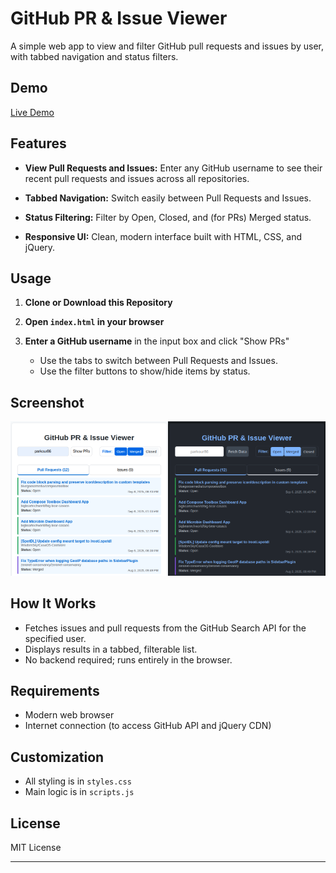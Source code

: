 # GitHub PR & Issue Viewer

A simple web app to view and filter GitHub pull requests and issues by user, with tabbed navigation and status filters.

## Demo

[Live Demo](https://parkour86.github.io/github-pr-issue-viewer/)

## Features

- **View Pull Requests and Issues:**
  Enter any GitHub username to see their recent pull requests and issues across all repositories.

- **Tabbed Navigation:**
  Switch easily between Pull Requests and Issues.

- **Status Filtering:**
  Filter by Open, Closed, and (for PRs) Merged status.

- **Responsive UI:**
  Clean, modern interface built with HTML, CSS, and jQuery.

## Usage

1. **Clone or Download this Repository**

2. **Open `index.html` in your browser**

3. **Enter a GitHub username** in the input box and click "Show PRs"
   - Use the tabs to switch between Pull Requests and Issues.
   - Use the filter buttons to show/hide items by status.

## Screenshot

<img src="public/Screenshot_light.png" alt="Example" width="50%"><img src="public/Screenshot_dark.png" alt="Example" width="50%">

## How It Works

- Fetches issues and pull requests from the GitHub Search API for the specified user.
- Displays results in a tabbed, filterable list.
- No backend required; runs entirely in the browser.

## Requirements

- Modern web browser
- Internet connection (to access GitHub API and jQuery CDN)

## Customization

- All styling is in `styles.css`
- Main logic is in `scripts.js`

## License

MIT License

---
